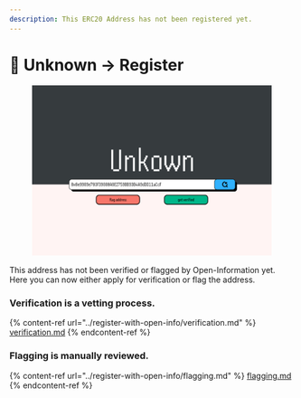 ```yaml
---
description: This ERC20 Address has not been registered yet.
---
```


# 📝 Unknown -> Register

<figure><img src="../.gitbook/assets/unknown.png" alt=""><figcaption></figcaption></figure>

This address has not been verified or flagged by Open-Information yet.\
Here you can now either apply for verification or flag the address.

### Verification is a vetting process.

{% content-ref url="../register-with-open-info/verification.md" %}
[verification.md](../register-with-open-info/verification.md)
{% endcontent-ref %}

### Flagging is manually reviewed.&#x20;

{% content-ref url="../register-with-open-info/flagging.md" %}
[flagging.md](../register-with-open-info/flagging.md)
{% endcontent-ref %}
